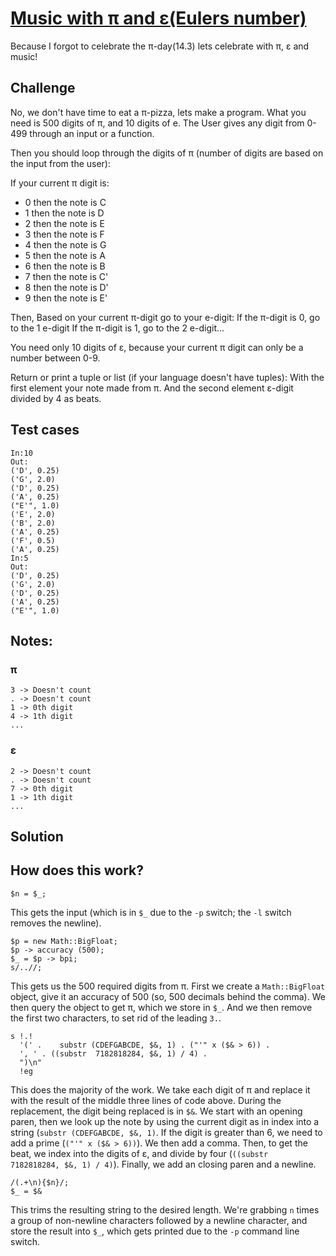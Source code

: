 # [Music with &pi; and &#x03B5;(Eulers number)][codegolf]

Because I forgot to celebrate the &pi;-day(14.3) lets celebrate with
&pi;, &#x03B5; and music!

## Challenge

No, we don't have time to eat a &pi;-pizza, lets make a program.  What
you need is 500 digits of &pi;, and 10 digits of e.  The User gives
any digit from 0-499 through an input or a function.

Then you should loop through the digits of &pi; (number of digits are
based on the input from the user):

If your current &pi; digit is:

* 0 then the note is C
* 1 then the note is D
* 2 then the note is E
* 3 then the note is F
* 4 then the note is G
* 5 then the note is A
* 6 then the note is B
* 7 then the note is C'
* 8 then the note is D'
* 9 then the note is E'

Then, Based on your current &pi;-digit go to your e-digit: If the
&pi;-digit is 0, go to the 1 e-digit If the &pi;-digit is 1, go to the
2 e-digit...

You need only 10 digits of &#x03B5;, because your current
&pi; digit can only be a number between 0-9.

Return or print a tuple or list (if your language doesn't have tuples):
With the first element your note made from &pi;.
And the second element &#x03B5;-digit divided by 4 as beats.

## Test cases

    In:10
    Out:
    ('D', 0.25)
    ('G', 2.0)
    ('D', 0.25)
    ('A', 0.25)
    ("E'", 1.0)
    ('E', 2.0)
    ('B', 2.0)
    ('A', 0.25)
    ('F', 0.5)
    ('A', 0.25)
    In:5
    Out:
    ('D', 0.25)
    ('G', 2.0)
    ('D', 0.25)
    ('A', 0.25)
    ("E'", 1.0)

## Notes:

### &pi;

    3 -> Doesn't count
    . -> Doesn't count
    1 -> 0th digit
    4 -> 1th digit
    ...

### &#x03B5;

    2 -> Doesn't count
    . -> Doesn't count
    7 -> 0th digit
    1 -> 1th digit
    ...

## Solution

## How does this work?

    $n = $_;

This gets the input (which is in `$_` due to the `-p` switch; the
`-l` switch removes the newline).

    $p = new Math::BigFloat;
    $p -> accuracy (500);
    $_ = $p -> bpi;
    s/..//;

This gets us the 500 required digits from &pi;. First we create
a `Math::BigFloat` object, give it an accuracy of 500 (so, 500
decimals behind the comma). We then query the object to get &pi;,
which we store in `$_`. And we then remove the first two characters,
to set rid of the leading `3.`.

    s !.!
      '(' .    substr (CDEFGABCDE, $&, 1) . ("'" x ($& > 6)) .
      ', ' . ((substr  7182818284, $&, 1) / 4) .
      ")\n"
      !eg

This does the majority of the work. We take each digit of &pi;
and replace it with the result of the middle three lines of code
above. During the replacement, the digit being replaced is in `$&`.
We start with an opening paren, then we look up the note by using
the current digit as in index into a string (`substr (CDEFGABCDE,
$&, 1)`. If the digit is greater than 6, we need to add a prime
(`("'" x ($& > 6))`). We then add a comma. Then, to get the beat,
we index into the digits of &#x03B5;, and divide by four
(`((substr  7182818284, $&, 1) / 4)`). Finally, we add an closing
paren and a newline.

    /(.+\n){$n}/;
    $_ = $&

This trims the resulting string to the desired length. We're grabbing
`n` times a group of non-newline characters followed by a newline
character, and store the result into `$_`, which gets printed due
to the `-p` command line switch.

[codegolf]: https://codegolf.stackexchange.com/questions/206906/music-with-pi-and-eeulers-number
